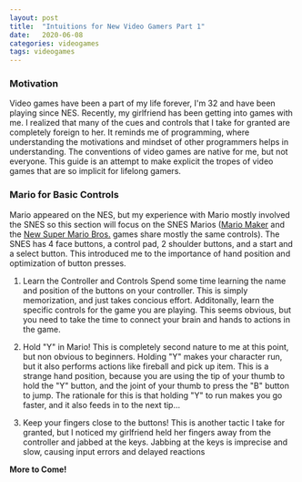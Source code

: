 ```yaml
---
layout: post
title:  "Intuitions for New Video Gamers Part 1"
date:   2020-06-08
categories: videogames
tags: videogames
---
```


### Motivation

Video games have been a part of my life forever, I'm 32 and have been playing since NES. 
Recently, my girlfriend has been getting into games with me. 
I realized that many of the cues and controls that I take for granted are completely foreign to her. 
It reminds me of programming, where understanding the motivations and mindset of other programmers helps in understanding. 
The conventions of video games are native for me, but not everyone. 
This guide is an attempt to make explicit the tropes of video games that are so implicit for lifelong gamers.

### Mario for Basic Controls

Mario appeared on the NES, but my experience with Mario mostly involved the SNES so this section will focus on the SNES Marios ([Mario Maker](https://en.wikipedia.org/wiki/Super_Mario_Maker) and the [New Super Mario Bros.](https://en.wikipedia.org/wiki/New_Super_Mario_Bros._U) games share mostly the same controls). 
The SNES has 4 face buttons, a control pad, 2 shoulder buttons, and a start and a select button. 
This introduced me to the importance of hand position and optimization of button presses. 

1. Learn the Controller and Controls
Spend some time learning the name and position of the buttons on your controller. 
This is simply memorization, and just takes concious effort. 
Additonally, learn the specific controls for the game you are playing. 
This seems obvious, but you need to take the time to connect your brain and hands to actions in the game.

2. Hold "Y" in Mario!
This is completely second nature to me at this point, but non obvious to beginners. 
Holding "Y" makes your character run, but it also performs actions like fireball and pick up item.
This is a strange hand position, because you are using the tip of your thumb to hold the "Y" button, and the joint of your thumb to press the "B" button to jump. 
The rationale for this is that holding "Y" to run makes you go faster, and it also feeds in to the next tip...

3. Keep your fingers close to the buttons!
This is another tactic I take for granted, but I noticed my girlfriend held her fingers away from the controller and jabbed at the keys. 
Jabbing at the keys is imprecise and slow, causing input errors and delayed reactions

**More to Come!**